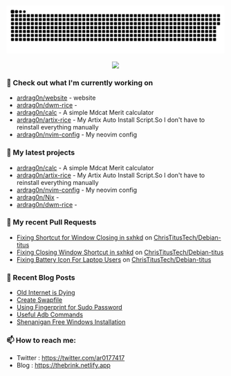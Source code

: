 <img src="https://raw.githubusercontent.com/ardrag0n/ardrag0n/output/github-contribution-grid-snake.svg" />
<p align="center"><a href="https://github.com/ardrag0n">
  <img align="center" src="https://github-readme-stats.vercel.app/api?username=ardrag0n&show_icons=true&theme=transparent&hide=contribs" />
</a></p>


### 👷 Check out what I'm currently working on

- [ardrag0n/website](https://github.com/ardrag0n/website) - website
- [ardrag0n/dwm-rice](https://github.com/ardrag0n/dwm-rice) - 
- [ardrag0n/calc](https://github.com/ardrag0n/calc) - A simple Mdcat Merit calculator
- [ardrag0n/artix-rice](https://github.com/ardrag0n/artix-rice) - My Artix Auto Install Script.So I don&#39;t have to reinstall everything manually
- [ardrag0n/nvim-config](https://github.com/ardrag0n/nvim-config) - My neovim config
### 🌱 My latest projects

- [ardrag0n/calc](https://github.com/ardrag0n/calc) - A simple Mdcat Merit calculator
- [ardrag0n/artix-rice](https://github.com/ardrag0n/artix-rice) - My Artix Auto Install Script.So I don&#39;t have to reinstall everything manually
- [ardrag0n/nvim-config](https://github.com/ardrag0n/nvim-config) - My neovim config
- [ardrag0n/Nix](https://github.com/ardrag0n/Nix) - 
- [ardrag0n/dwm-rice](https://github.com/ardrag0n/dwm-rice) - 
### 🔨 My recent Pull Requests

- [Fixing Shortcut for Window Closing in sxhkd](https://github.com/ChrisTitusTech/Debian-titus/pull/40) on [ChrisTitusTech/Debian-titus](https://github.com/ChrisTitusTech/Debian-titus)
- [Fixing Closing Window Shortcut in sxhkd](https://github.com/ChrisTitusTech/Debian-titus/pull/39) on [ChrisTitusTech/Debian-titus](https://github.com/ChrisTitusTech/Debian-titus)
- [Fixing Battery Icon For Laptop Users](https://github.com/ChrisTitusTech/Debian-titus/pull/37) on [ChrisTitusTech/Debian-titus](https://github.com/ChrisTitusTech/Debian-titus)
### 📰 Recent Blog Posts

- [Old Internet is Dying](https://thebrink.netlify.app/old-internet-is-dying/)
- [Create Swapfile](https://thebrink.netlify.app/create-swapfile/)
- [Using Fingerprint for Sudo Password](https://thebrink.netlify.app/using-fingerprint-for-sudo-password/)
- [Useful Adb Commands](https://thebrink.netlify.app/adb-tricks/)
- [Shenanigan Free Windows Installation](https://thebrink.netlify.app/shenanigan-free-windows-installation/)
### 📫 How to reach me:
  - Twitter   : <https://twitter.com/ar0177417>
  - Blog   : <https://thebrink.netlify.app>
